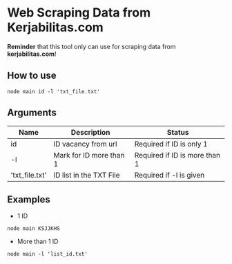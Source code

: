 # Web Scraping Data from Kerjabilitas.com

**Reminder** that this tool only can use for scraping data from **kerjabilitas.com**!

## How to use

```
node main id -l 'txt_file.txt'
```

## Arguments

| Name           | Description             | Status                        |
| -------------- | ----------------------- | ----------------------------- |
| id             | ID vacancy from url     | Required if ID is only 1      |
| -l             | Mark for ID more than 1 | Required if ID is more than 1 |
| 'txt_file.txt' | ID list in the TXT File | Required if -l is given       |

## Examples

- 1 ID

```
node main KSJJKHS
```

- More than 1 ID

```
node main -l 'list_id.txt'
```
